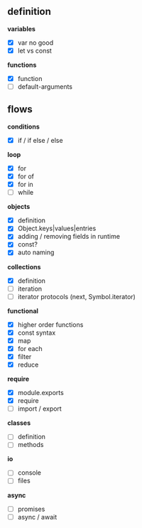 ## definition

__variables__

- [x] var no good
- [x] let vs const
    
__functions__

- [x] function
- [ ] default-arguments

## flows

__conditions__
- [x] if / if else / else

__loop__

- [x] for
- [x] for of
- [x] for in
- [ ] while

__objects__

- [x] definition
- [x] Object.keys|values|entries
- [x] adding / removing fields in runtime
- [x] const?
- [x] auto naming

__collections__

- [x] definition
- [ ] iteration
- [ ] iterator protocols (next, Symbol.iterator)

__functional__

- [x] higher order functions
- [x] const syntax
- [x] map
- [x] for each
- [x] filter
- [x] reduce

__require__

- [x] module.exports
- [x] require
- [ ] import / export

__classes__

- [ ] definition
- [ ] methods

__io__

- [ ] console
- [ ] files

__async__

- [ ] promises
- [ ] async / await